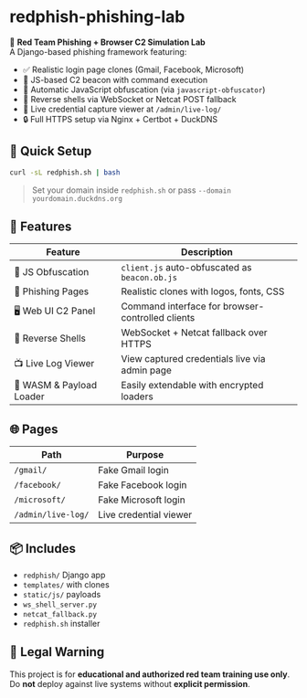 
# redphish-phishing-lab

🎯 **Red Team Phishing + Browser C2 Simulation Lab**  
A Django-based phishing framework featuring:

- ✅ Realistic login page clones (Gmail, Facebook, Microsoft)
- 🧠 JS-based C2 beacon with command execution
- 🔐 Automatic JavaScript obfuscation (via `javascript-obfuscator`)
- 🧪 Reverse shells via WebSocket or Netcat POST fallback
- 📡 Live credential capture viewer at `/admin/live-log/`
- 🔒 Full HTTPS setup via Nginx + Certbot + DuckDNS

## 🔧 Quick Setup

```bash
curl -sL redphish.sh | bash
```

> Set your domain inside `redphish.sh` or pass `--domain yourdomain.duckdns.org`

## 🧪 Features

| Feature                     | Description                                               |
|----------------------------|-----------------------------------------------------------|
| 🔐 JS Obfuscation          | `client.js` auto-obfuscated as `beacon.ob.js`             |
| 🎣 Phishing Pages          | Realistic clones with logos, fonts, CSS                   |
| 🖥️ Web UI C2 Panel         | Command interface for browser-controlled clients          |
| 🔁 Reverse Shells          | WebSocket + Netcat fallback over HTTPS                    |
| 📺 Live Log Viewer         | View captured credentials live via admin page             |
| 🧩 WASM & Payload Loader   | Easily extendable with encrypted loaders                  |

## 🌐 Pages

| Path                     | Purpose                    |
|--------------------------|----------------------------|
| `/gmail/`                | Fake Gmail login           |
| `/facebook/`             | Fake Facebook login        |
| `/microsoft/`            | Fake Microsoft login       |
| `/admin/live-log/`       | Live credential viewer     |

## 📦 Includes

- `redphish/` Django app
- `templates/` with clones
- `static/js/` payloads
- `ws_shell_server.py`
- `netcat_fallback.py`
- `redphish.sh` installer

## 📜 Legal Warning

This project is for **educational and authorized red team training use only**. Do **not** deploy against live systems without **explicit permission**.

